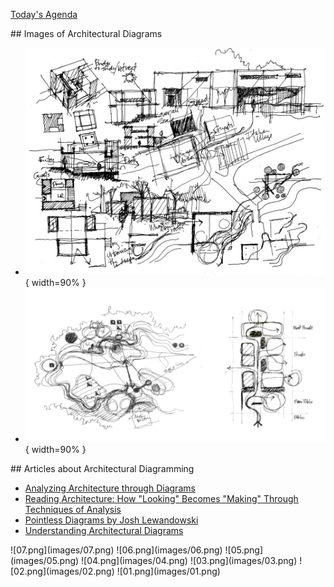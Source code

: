 [Today\'s Agenda](220323_agenda.html)

<div>
## Images of Architectural Diagrams

* !["Discovery" by Paul Laseau, on display at Gordy Fine Art & Framing Co.](images/laseau.jpg){ width=90% }
* ![From Observing to Imagining the Opportunity of Freehand Drawing in Digital Era](images/laseau2.png){ width=90% }
</div>


<div>
## Articles about Architectural Diagramming

* [Analyzing Architecture through Diagrams](http://www.cccarchitecture.org/analyzing-architecture-through-diagrams)
* [Reading Architecture: How "Looking" Becomes "Making" Through Techniques of Analysis](https://www.archdaily.com/955579/reading-architecture-how-looking-becomes-making-through-techniques-of-analysis)
* [Pointless Diagrams by Josh Lewandowski](https://www.dezeen.com/2013/09/30/pointless-diagrams-by-josh-lewandowski/)
* [Understanding Architectural Diagrams](https://www.archisoup.com/studio-guide/architectural-diagrams)
</div>

<div>
![07.png](images/07.png)
![06.png](images/06.png)
![05.png](images/05.png)
![04.png](images/04.png)
![03.png](images/03.png)
![02.png](images/02.png)
![01.png](images/01.png)
</div>
